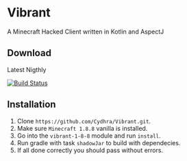# Vibrant
 A Minecraft Hacked Client written in Kotlin and AspectJ
## Download
Latest Nigthly

[![Build Status](https://jenkins.flaflo.xyz/buildStatus/icon?job=Vibrant)](https://jenkins.flaflo.xyz/job/Vibrant)
## Installation
1. Clone `https://github.com/Cydhra/Vibrant.git`.
2. Make sure `Minecraft 1.8.8` vanilla is installed.
3. Go into the `vibrant-1-8-8` module and run `install`.
5. Run gradle with task `shadowJar` to build with dependecies.
6. If all done correctly you should pass without errors.
